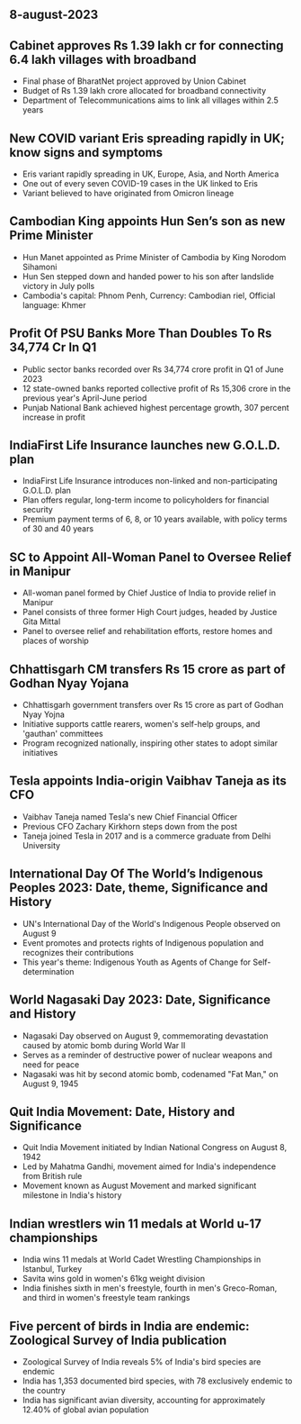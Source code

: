 ## 8-august-2023
## Cabinet approves Rs 1.39 lakh cr for connecting 6.4 lakh villages with broadband
- Final phase of BharatNet project approved by Union Cabinet
- Budget of Rs 1.39 lakh crore allocated for broadband connectivity
- Department of Telecommunications aims to link all villages within 2.5 years

## New COVID variant Eris spreading rapidly in UK; know signs and symptoms
- Eris variant rapidly spreading in UK, Europe, Asia, and North America
- One out of every seven COVID-19 cases in the UK linked to Eris
- Variant believed to have originated from Omicron lineage

## Cambodian King appoints Hun Sen’s son as new Prime Minister
- Hun Manet appointed as Prime Minister of Cambodia by King Norodom Sihamoni
- Hun Sen stepped down and handed power to his son after landslide victory in July polls
- Cambodia's capital: Phnom Penh, Currency: Cambodian riel, Official language: Khmer

## Profit Of PSU Banks More Than Doubles To Rs 34,774 Cr In Q1
- Public sector banks recorded over Rs 34,774 crore profit in Q1 of June 2023
- 12 state-owned banks reported collective profit of Rs 15,306 crore in the previous year's April-June period
- Punjab National Bank achieved highest percentage growth, 307 percent increase in profit

## IndiaFirst Life Insurance launches new G.O.L.D. plan
- IndiaFirst Life Insurance introduces non-linked and non-participating G.O.L.D. plan
- Plan offers regular, long-term income to policyholders for financial security
- Premium payment terms of 6, 8, or 10 years available, with policy terms of 30 and 40 years

## SC to Appoint All-Woman Panel to Oversee Relief in Manipur
- All-woman panel formed by Chief Justice of India to provide relief in Manipur
- Panel consists of three former High Court judges, headed by Justice Gita Mittal
- Panel to oversee relief and rehabilitation efforts, restore homes and places of worship

## Chhattisgarh CM transfers Rs 15 crore as part of Godhan Nyay Yojana
- Chhattisgarh government transfers over Rs 15 crore as part of Godhan Nyay Yojna
- Initiative supports cattle rearers, women's self-help groups, and 'gauthan' committees
- Program recognized nationally, inspiring other states to adopt similar initiatives

## Tesla appoints India-origin Vaibhav Taneja as its CFO
- Vaibhav Taneja named Tesla's new Chief Financial Officer
- Previous CFO Zachary Kirkhorn steps down from the post
- Taneja joined Tesla in 2017 and is a commerce graduate from Delhi University

## International Day Of The World’s Indigenous Peoples 2023: Date, theme, Significance and History
- UN's International Day of the World's Indigenous People observed on August 9
- Event promotes and protects rights of Indigenous population and recognizes their contributions
- This year's theme: Indigenous Youth as Agents of Change for Self-determination

## World Nagasaki Day 2023: Date, Significance and History
- Nagasaki Day observed on August 9, commemorating devastation caused by atomic bomb during World War II
- Serves as a reminder of destructive power of nuclear weapons and need for peace
- Nagasaki was hit by second atomic bomb, codenamed "Fat Man," on August 9, 1945

## Quit India Movement: Date, History and Significance
- Quit India Movement initiated by Indian National Congress on August 8, 1942
- Led by Mahatma Gandhi, movement aimed for India's independence from British rule
- Movement known as August Movement and marked significant milestone in India's history

## Indian wrestlers win 11 medals at World u-17 championships
- India wins 11 medals at World Cadet Wrestling Championships in Istanbul, Turkey
- Savita wins gold in women's 61kg weight division
- India finishes sixth in men's freestyle, fourth in men's Greco-Roman, and third in women's freestyle team rankings

## Five percent of birds in India are endemic: Zoological Survey of India publication
- Zoological Survey of India reveals 5% of India's bird species are endemic
- India has 1,353 documented bird species, with 78 exclusively endemic to the country
- India has significant avian diversity, accounting for approximately 12.40% of global avian population